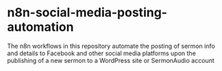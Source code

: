 # n8n-social-media-posting-automation
The n8n workflows in this repository automate the posting of sermon info and details to Facebook and other social media platforms upon the publishing of a new sermon to a WordPress site or SermonAudio account
